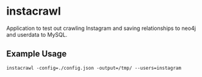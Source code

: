 # instacrawl
Application to test out crawling Instagram and saving relationships to neo4j and userdata to MySQL.

## Example Usage
`instacrawl -config=./config.json -output=/tmp/ --users=instagram`

